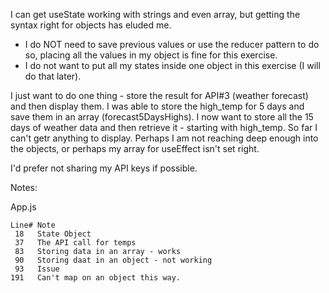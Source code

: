 I can get useState working with strings and even array, but getting the syntax right for objects has eluded me.
- I do NOT need to save previous values or use the reducer pattern to do so, placing all the values in my object is fine for this exercise.
- I do not want to put all my states inside one object in this exercise (I will do that later).

I just want to do one thing - store the result for API#3 (weather forecast) and then display them.
I was able to store the high_temp for 5 days and save them in an array (forecast5DaysHighs).
I now want to store all the 15 days of weather data and then retrieve it - starting with high_temp.
So far I can't getr anything to display.
Perhaps I am not reaching deep enough into the objects, or perhaps my array for useEffect isn't set right.

I'd prefer not sharing my API keys if possible.

Notes:

App.js

    Line# Note
     18   State Object
     37   The API call for temps
     83   Storing data in an array - works
     90   Storing daat in an object - not working
     93   Issue
    191   Can't map on an object this way.
